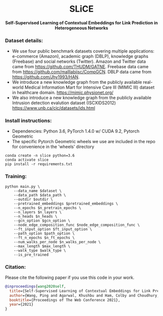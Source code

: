 <h1 align="center">
    SLiCE
</h1>
<h4 align="center">Self-Supervised Learning of Contextual Embeddings for Link Prediction in Heterogeneous Networks</h4>

### Dataset details:
- We use four public benchmark datasets covering multiple applications: e-commerce (Amazon), academic graph
(DBLP), knowledge graphs (Freebase) and social networks (Twitter). Amazon and Twitter data came from https://github.com/THUDM/GATNE. Freebase data came from https://github.com/malllabiisc/CompGCN. DBLP data came from https://github.com/Jhy1993/HAN.
- We introduce
a new knowledge graph from the publicly available real-world Medical Information Mart for Intensive Care III (MIMIC III) dataset
in healthcare domain. https://mimic.physionet.org/
- We also introduce a new knowledge graph from the publicly available Intrusion detection evalution dataset (ISCXIDS2012) https://www.unb.ca/cic/datasets/ids.html

### Install instructions:
- Dependencies: Python 3.6, PyTorch 1.4.0 w/ CUDA 9.2, Pytorch Geometric
- The specific Pytorch Geometric wheels we use are included in the repo for convenience in the 'wheels' directory
```shell
conda create -n slice python=3.6
conda activate slice
pip install -r requirements.txt
```

### Training:
```shell
python main.py \
    --data_name $dataset \
    --data_path $data_path \
    --outdir $outdir \
    --pretrained_embeddings $pretrained_embeddings \
    --n_epochs $n_pretrain_epochs \
    --n_layers $n_layers \
    --n_heads $n_heads \
    --gcn_option $gcn_option \
    --node_edge_composition_func $node_edge_composition_func \
    --ft_input_option $ft_input_option \
    --path_option $path_option \
    --ft_n_epochs $n_ft_epochs \
    --num_walks_per_node $n_walks_per_node \
    --max_length $max_length \
    --walk_type $walk_type \
    --is_pre_trained
```

### Citation:
Please cite the following paper if you use this code in your work.
```bibtex
@inproceedings{wang2020self,
  title={Self-Supervised Learning of Contextual Embeddings for Link Prediction in Heterogeneous Networks},
  author={Wang, Ping and Agarwal, Khushbu and Ham, Colby and Choudhury, Sutanay and Reddy, Chandan K},
  booktitle={Proceedings of The Web Conference 2021},
  year={2021}
}
```
